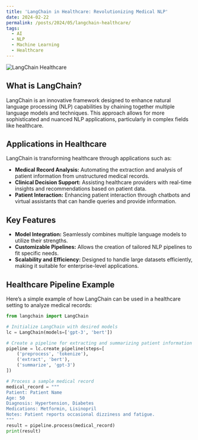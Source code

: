 ```yaml
---
title: 'LangChain in Healthcare: Revolutionizing Medical NLP'
date: 2024-02-22
permalink: /posts/2024/05/langchain-healthcare/
tags:
  - AI
  - NLP
  - Machine Learning
  - Healthcare
---
```


![LangChain Healthcare](https://github.com/vineet-kumar-tennessee/vineet.github.io/blob/master/images/langchain.png)

## What is LangChain?

LangChain is an innovative framework designed to enhance natural language processing (NLP) capabilities by chaining together multiple language models and techniques. This approach allows for more sophisticated and nuanced NLP applications, particularly in complex fields like healthcare.

## Applications in Healthcare

LangChain is transforming healthcare through applications such as:

- **Medical Record Analysis:** Automating the extraction and analysis of patient information from unstructured medical records.
- **Clinical Decision Support:** Assisting healthcare providers with real-time insights and recommendations based on patient data.
- **Patient Interaction:** Enhancing patient interaction through chatbots and virtual assistants that can handle queries and provide information.

## Key Features

- **Model Integration:** Seamlessly combines multiple language models to utilize their strengths.
- **Customizable Pipelines:** Allows the creation of tailored NLP pipelines to fit specific needs.
- **Scalability and Efficiency:** Designed to handle large datasets efficiently, making it suitable for enterprise-level applications.

## Healthcare Pipeline Example

Here’s a simple example of how LangChain can be used in a healthcare setting to analyze medical records:

```python
from langchain import LangChain

# Initialize LangChain with desired models
lc = LangChain(models=['gpt-3', 'bert'])

# Create a pipeline for extracting and summarizing patient information
pipeline = lc.create_pipeline(steps=[
    ('preprocess', 'tokenize'),
    ('extract', 'bert'),
    ('summarize', 'gpt-3')
])

# Process a sample medical record
medical_record = """
Patient: Patient Name
Age: 50
Diagnosis: Hypertension, Diabetes
Medications: Metformin, Lisinopril
Notes: Patient reports occasional dizziness and fatigue.
"""
result = pipeline.process(medical_record)
print(result)

